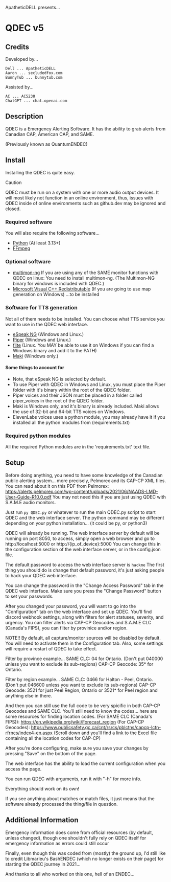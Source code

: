 ApatheticDELL presents...
# QDEC v5

## Credits
Developed by...
```
Dell ... ApatheticDELL
Aaron ... secludedfox.com
BunnyTub ... bunnytub.com
```

Assisted by...
```
AC ... AC5230
ChatGPT ... chat.openai.com
```

## Description
QDEC is a Emergency Alerting Software. It has the ability to grab alerts from Canadian CAP, American CAP, and SAME.

(Previously known as QuantumENDEC)

## Install
Installing the QDEC is quite easy.

> [!CAUTION]
> QDEC must be run on a system with one or more audio output devices. It will most likely not function in an online environment, thus, issues with QDEC inside of online environments such as github.dev may be ignored and closed.

### Required software
You will also require the following software...
- [Python](https://www.python.org/) (At least 3.13+)
- [FFmpeg](https://ffmpeg.org/)

### Optional software
- [multimon-ng](https://github.com/EliasOenal/multimon-ng) If you are using any of the SAME monitor functions with QDEC on linux: You need to install multimon-ng. (The Multimon-NG binary for windows is included with QDEC.)
- [Microsoft Visual C++ Redistributable](https://learn.microsoft.com/en-us/cpp/windows/latest-supported-vc-redist?view=msvc-170#latest-microsoft-visual-c-redistributable-version) (If you are going to use map generation on Windows)
...to be installed

### Software for TTS generation
Not all of them needs to be installed. You can choose what TTS service you want to use in the QDEC web interface.
- [eSpeak NG](https://github.com/espeak-ng/espeak-ng) (Windows and Linux.)
- [Piper](https://github.com/rhasspy/piper) (Windows and Linux.)
- [flite](https://github.com/festvox/flite) (Linux. You MAY be able to use it on Windows if you can find a Windows binary and add it to the PATH)
- [Maki](https://bunnytub.com/Maki.html) (Windows only.)

#### Some things to account for
- Note, that eSpeak NG is selected by default.
- To use Piper with QDEC in Windows and Linux, you must place the Piper folder with it's binary within the root of the QDEC folder.
- Piper voices and their JSON must be placed in a folder called piper_voices in the root of the QDEC folder.
- Maki is Windows only, and it's binary is already included. Maki allows the use of 32-bit and 64-bit TTS voices on Windows.
- ElevenLabs voices uses a python module, you may already have it if you installed all the python modules from (requirements.txt)

### Required python modules
All the required Python modules are in the 'requirements.txt' text file.

## Setup
Before doing anything, you need to have some knowledge of the Canadian public alerting system... more precisely, Pelmorex and its CAP-CP XML files.
You can read about it on this PDF from Pelmorex: https://alerts.pelmorex.com/wp-content/uploads/2021/06/NAADS-LMD-User-Guide-R10.0.pdf
You may not need this if you are just using QDEC with S.A.M.E audio monitors.

Just run ```py QDEC.py``` or whatever to run the main QDEC.py script to start QDEC and the web interface server.
The python command may be different depending on your python installation... (it could be py, or python3)

QDEC will already be running.
The web interface server by default will be running on port 8050, to access, simply open a web browser and go to http://localhost:5000 or http://{ip_of_device}:5000
You can change this in the configuration section of the web interface server, or in the config.json file.

The default password to access the web interface server is ```hackme```
The first thing you should do is change that default password, it's just asking people to hack your QDEC web interface.

You can change the password in the "Change Access Password" tab in the QDEC web interface.
Make sure you press the "Change Password" button to set your passwords.

After you changed your password, you will want to go into the "Configuration" tab on the web interface and set up QDEC.
You'll find discord webhook settings, along with filters for alert statuses, severity, and urgency.
You can filter alerts via CAP-CP Geocodes and S.A.M.E CLC (Canada's FIPS), you can filter by provinice and/or region.

NOTE!!
By default, all capture/monitor sources will be disabled by default. You will need to activate them in the Configuration tab.
Also, some settings will require a restart of QDEC to take effect.

Filter by province example...
SAME CLC: 04 for Ontario. (Don't put 040000 unless you want to exclude its sub-regions) 
CAP-CP Geocode: 35* for Ontario.

Filter by region example...
SAME CLC: 0466 for Halton - Peel, Ontario. (Don't put 046600 unless you want to exclude its sub-regions)
CAP-CP Geocode: 3521 for just Peel Region, Ontario or 3521* for Peel region and anything else in there.

And then you can still use the full code to be very spicific in both CAP-CP Geocodes and SAME CLC. You'll still need to know the codes... here are some resources for finding location codes.
(For SAME CLC (Canada's FIPS)): https://en.wikipedia.org/wiki/Forecast_region
(For CAP-CP Geocodes): https://www.publicsafety.gc.ca/cnt/rsrcs/pblctns/capcp-lctn-rfrncs/index4-en.aspx (Scroll down and you'll find a link to the Excel file containing all the location codes for CAP-CP)

After you're done configuring, make sure you save your changes by pressing "Save" on the bottom of the page.

The web interface has the ability to load the current configuration when you access the page.

You can run QDEC with arguments, run it with "-h" for more info.

Everything should work on its own!

If you see anything about matches or match files, it just means that the software already processed the thing/file in question.

## Additional Information

Emergency information does come from official resources (by default, unless changed), though one shouldn't fully rely on QDEC itself for emergency information as errors could still occur

Finally, even though this was coded from (mostly) the ground up, I'd still like to credit Libmarleu's BashENDEC (which no longer exists on their page) for starting the QDEC journey in 2021...

And thanks to all who worked on this one, hell of an ENDEC...
